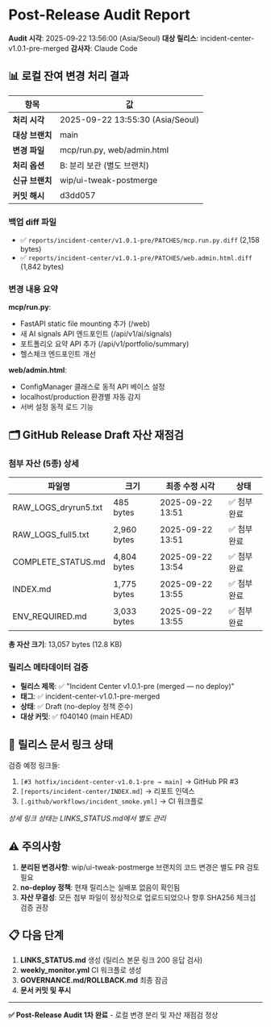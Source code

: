 # Post-Release Audit Report

**Audit 시각**: 2025-09-22 13:56:00 (Asia/Seoul)
**대상 릴리스**: incident-center-v1.0.1-pre-merged
**감사자**: Claude Code

## 📊 로컬 잔여 변경 처리 결과

| 항목 | 값 |
|------|---|
| **처리 시각** | 2025-09-22 13:55:30 (Asia/Seoul) |
| **대상 브랜치** | main |
| **변경 파일** | mcp/run.py, web/admin.html |
| **처리 옵션** | B: 분리 보관 (별도 브랜치) |
| **신규 브랜치** | wip/ui-tweak-postmerge |
| **커밋 해시** | d3dd057 |

### 백업 diff 파일
- ✅ `reports/incident-center/v1.0.1-pre/PATCHES/mcp.run.py.diff` (2,158 bytes)
- ✅ `reports/incident-center/v1.0.1-pre/PATCHES/web.admin.html.diff` (1,842 bytes)

### 변경 내용 요약
**mcp/run.py**:
- FastAPI static file mounting 추가 (/web)
- 새 AI signals API 엔드포인트 (/api/v1/ai/signals)
- 포트폴리오 요약 API 추가 (/api/v1/portfolio/summary)
- 헬스체크 엔드포인트 개선

**web/admin.html**:
- ConfigManager 클래스로 동적 API 베이스 설정
- localhost/production 환경별 자동 감지
- 서버 설정 동적 로드 기능

## 🗂️ GitHub Release Draft 자산 재점검

### 첨부 자산 (5종) 상세

| 파일명 | 크기 | 최종 수정 시각 | 상태 |
|--------|------|----------------|------|
| RAW_LOGS_dryrun5.txt | 485 bytes | 2025-09-22 13:51 | ✅ 첨부 완료 |
| RAW_LOGS_full5.txt | 2,960 bytes | 2025-09-22 13:51 | ✅ 첨부 완료 |
| COMPLETE_STATUS.md | 4,804 bytes | 2025-09-22 13:54 | ✅ 첨부 완료 |
| INDEX.md | 1,775 bytes | 2025-09-22 13:55 | ✅ 첨부 완료 |
| ENV_REQUIRED.md | 3,033 bytes | 2025-09-22 13:55 | ✅ 첨부 완료 |

**총 자산 크기**: 13,057 bytes (12.8 KB)

### 릴리스 메타데이터 검증
- **릴리스 제목**: ✅ "Incident Center v1.0.1-pre (merged — no deploy)"
- **태그**: ✅ incident-center-v1.0.1-pre-merged
- **상태**: ✅ Draft (no-deploy 정책 준수)
- **대상 커밋**: ✅ f040140 (main HEAD)

## 🔗 릴리스 문서 링크 상태

검증 예정 링크들:
1. `[#3 hotfix/incident-center-v1.0.1-pre → main]` → GitHub PR #3
2. `[reports/incident-center/INDEX.md]` → 리포트 인덱스
3. `[.github/workflows/incident_smoke.yml]` → CI 워크플로

*상세 링크 상태는 LINKS_STATUS.md에서 별도 관리*

## ⚠️ 주의사항

1. **분리된 변경사항**: wip/ui-tweak-postmerge 브랜치의 코드 변경은 별도 PR 검토 필요
2. **no-deploy 정책**: 현재 릴리스는 실배포 없음이 확인됨
3. **자산 무결성**: 모든 첨부 파일이 정상적으로 업로드되었으나 향후 SHA256 체크섬 검증 권장

## 📋 다음 단계

1. **LINKS_STATUS.md** 생성 (릴리스 본문 링크 200 응답 검사)
2. **weekly_monitor.yml** CI 워크플로 생성
3. **GOVERNANCE.md/ROLLBACK.md** 최종 잠금
4. **문서 커밋 및 푸시**

---

**✅ Post-Release Audit 1차 완료** - 로컬 변경 분리 및 자산 재점검 정상